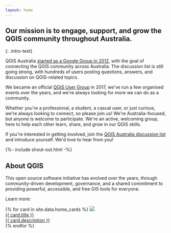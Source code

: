 ```yaml
---
layout: home
---
```


## Our mission is to engage, support, and grow the QGIS community throughout Australia.
{: .intro-text}

<div>
<p>QGIS Australia <a href="https://groups.google.com/g/australian-qgis-user-group/c/KqidzAkCamw" target="_blank">started as a Google Group in 2012</a>, with the goal of connecting the QGIS community across Australia. The discussion list is still going strong, with hundreds of users posting questions, answers, and discussion on QGIS-related topics.</p>

<p>We became an official <a href="https://www.qgis.org/community/groups/" target="_blank">QGIS User Group</a> in 2017, we've run a few organised events over the years, and we're always looking for more we can do as a community.</p>

<p>Whether you're a professional, a student, a casual user, or just curious, we're always looking to connect, so please join us! We're Australia-focused, but anyone is welcome to participate. We're an active, welcoming group, here to help each other learn, share, and grow in our QGIS skills.</p>

<p>If you're interested in getting involved, join the <a href="https://groups.google.com/g/australian-qgis-user-group" target="_blank">QGIS Australia discussion list</a> and introduce yourself. We'd love to hear from you!</p>
</div>

{%- include shout-out.html -%}

<div>
<h2>About QGIS</h2>
<p>This open source software initiative has evolved over the years, through community-driven development, governance, and a shared commitment to providing powerful, accessible, and free GIS tools for everyone.</p>
<p>Learn more:</p>
    <div class="resource-grid">
        <div class="grid md:grid-cols-3">
    {% for card in site.data.home_cards %}
            <a class="resource-card" target="_blank" href="{{ card.link }}">
              <img src="/assets/img/home/{{ card.thumbnail }}" />
              <div class="resource-card-text">
                <div class="resource-title">{{ card.title }}</div>
                <div class="resource-desc">{{ card.description }}</div>
              </div>
            </a>
    {% endfor %}
        </div>
    </div>
  </div>
